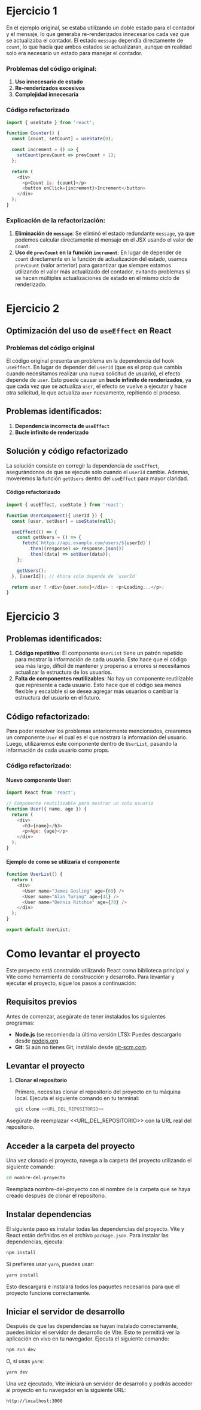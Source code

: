 # Ejercicio 1

En el ejemplo original, se estaba utilizando un doble estado para el contador y el mensaje, lo que generaba re-renderizados innecesarios cada vez que se actualizaba el contador. El estado `message` dependía directamente de `count`, lo que hacía que ambos estados se actualizaran, aunque en realidad solo era necesario un estado para manejar el contador.


### Problemas del código original:
1. **Uso innecesario de estado**
2. **Re-renderizados excesivos**
3. **Complejidad innecesaria**

### Código refactorizado

```javascript
import { useState } from 'react';

function Counter() {
  const [count, setCount] = useState(0);

  const increment = () => {
    setCount(prevCount => prevCount + 1);
  };

  return (
    <div>
      <p>Count is: {count}</p>
      <button onClick={increment}>Increment</button>
    </div>
  );
}
```

### Explicación de la refactorización:
1. **Eliminación de `message`**: Se eliminó el estado redundante `message`, ya que podemos calcular directamente el mensaje en el JSX usando el valor de `count`.
2. **Uso de `prevCount` en la función `increment`**: En lugar de depender de `count` directamente en la función de actualización del estado, usamos `prevCount` (valor anterior) para garantizar que siempre estamos utilizando el valor más actualizado del contador, evitando problemas si se hacen múltiples actualizaciones de estado en el mismo ciclo de renderizado.


# Ejercicio 2 
## Optimización del uso de `useEffect` en React

### Problemas del código original

El código original presenta un problema en la dependencia del hook `useEffect`. En lugar de depender del `userId` (que es el prop que cambia cuando necesitamos realizar una nueva solicitud de usuario), el efecto depende de `user`. Esto puede causar un **bucle infinito de renderizados**, ya que cada vez que se actualiza `user`, el efecto se vuelve a ejecutar y hace otra solicitud, lo que actualiza `user` nuevamente, repitiendo el proceso.




## Problemas identificados:
1. **Dependencia incorrecta de `useEffect`**
2. **Bucle infinito de renderizado**
## Solución y código refactorizado

La solución consiste en corregir la dependencia de `useEffect`, asegurándonos de que se ejecute solo cuando el `userId` cambie. Además, moveremos la función `getUsers` dentro del `useEffect` para mayor claridad.

#### Código refactorizado

```javascript
import { useEffect, useState } from 'react';

function UserComponent({ userId }) {
  const [user, setUser] = useState(null);

  useEffect(() => {
    const getUsers = () => {
      fetch(`https://api.example.com/users/${userId}`)
        .then((response) => response.json())
        .then((data) => setUser(data));
    };

    getUsers();
  }, [userId]); // Ahora solo depende de `userId`

  return user ? <div>{user.name}</div> : <p>Loading...</p>;
}

```



# Ejercicio 3

## Problemas identificados:
1. **Código repetitivo**: El componente `UserList` tiene un patrón repetido para mostrar la información de cada usuario. Esto hace que el código sea más largo, difícil de mantener y propenso a errores si necesitamos actualizar la estructura de los usuarios.
2. **Falta de componentes reutilizables**: No hay un componente reutilizable que represente a cada usuario. Esto hace que el código sea menos flexible y escalable si se desea agregar más usuarios o cambiar la estructura del usuario en el futuro.

## Código refactorizado:

Para poder resolver los problemas anteriormente mencionados, crearemos un componente `User` el cual es el que nostrara la información del usuario. Luego, utilizaremos este componente dentro de `UserList`, pasando la información de cada usuario como props.

### Código refactorizado:

#### Nuevo componente User:

```javascript
import React from 'react';

// Componente reutilizable para mostrar un solo usuario
function User({ name, age }) {
  return (
    <div>
      <h3>{name}</h3>
      <p>Age: {age}</p>
    </div>
  );
}
```
#### Ejemplo de como se utilizaria el componente

```javascript
function UserList() {
  return (
    <div>
      <User name="James Gosling" age={69} />
      <User name="Alan Turing" age={41} />
      <User name="Dennis Ritchie" age={70} />
    </div>
  );
}

export default UserList;

```


# Como levantar el proyecto

Este proyecto está construido utilizando React como biblioteca principal y Vite como herramienta de construcción y desarrollo. Para levantar y ejecutar el proyecto, sigue los pasos a continuación:

## Requisitos previos

Antes de comenzar, asegúrate de tener instalados los siguientes programas:

- **Node.js** (se recomienda la última versión LTS): Puedes descargarlo desde [nodejs.org](https://nodejs.org/).
- **Git**: Si aún no tienes Git, instálalo desde [git-scm.com](https://git-scm.com/).

## Levantar el proyecto

1. **Clonar el repositorio**

   Primero, necesitas clonar el repositorio del proyecto en tu máquina local. Ejecuta el siguiente comando en tu terminal:

   ```bash
   git clone <<URL_DEL_REPOSITORIO>>
    ```
Asegúrate de reemplazar <<URL_DEL_REPOSITORIO>> con la URL real del repositorio.

## Acceder a la carpeta del proyecto

Una vez clonado el proyecto, navega a la carpeta del proyecto utilizando el siguiente comando:

```bash
cd nombre-del-proyecto
```

Reemplaza nombre-del-proyecto con el nombre de la carpeta que se haya creado después de clonar el repositorio.

## Instalar dependencias

El siguiente paso es instalar todas las dependencias del proyecto. Vite y React están definidos en el archivo `package.json`. Para instalar las dependencias, ejecuta:

```bash
npm install
```

Si prefieres usar `yarn`, puedes usar:

```bash
yarn install
```

Esto descargará e instalará todos los paquetes necesarios para que el proyecto funcione correctamente.

## Iniciar el servidor de desarrollo

Después de que las dependencias se hayan instalado correctamente, puedes iniciar el servidor de desarrollo de Vite. Esto te permitirá ver la aplicación en vivo en tu navegador. Ejecuta el siguiente comando:

```bash
npm run dev
```

O, si usas `yarn`:

```bash
yarn dev
```

Una vez ejecutado, Vite iniciará un servidor de desarrollo y podrás acceder al proyecto en tu navegador en la siguiente URL:

```bash
http://localhost:3000
```